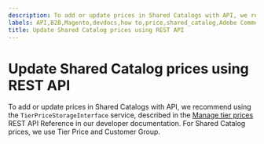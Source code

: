 ```yaml
---
description: To add or update prices in Shared Catalogs with API, we recommend using the `TierPriceStorageInterface` service, described in the Manage tier prices REST API Reference in our developer documentation. For Shared Catalog prices, we use Tier Price and Customer Group.
labels: API,B2B,Magento,devdocs,how to,price,shared_catalog,Adobe Commerce
title: Update Shared Catalog prices using REST API
---
```


# Update Shared Catalog prices using REST API

To add or update prices in Shared Catalogs with API, we recommend using the `TierPriceStorageInterface` service, described in the [Manage tier prices](http://devdocs.magento.com/guides/v2.2/rest/modules/catalog-pricing.html#manage-tier-prices) REST API Reference in our developer documentation. For Shared Catalog prices, we use Tier Price and Customer Group.